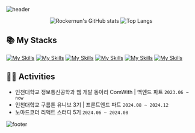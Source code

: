 ![header](https://capsule-render.vercel.app/api?type=waving&color=auto&height=200&section=header&text=😁%20Welcome%20to%20my%20Github!&fontSize=63)

<div align="center">
<!-- 통계 -->

![Rockernun's GitHub stats](https://github-readme-streak-stats.herokuapp.com/?user=Rockernun&theme=radical&center=true)
![Top Langs](https://github-readme-stats.vercel.app/api/top-langs/?username=Rockernun&layout=compact&theme=radical)

</div>

###

<h2>📚 My Stacks</h2>

[![My Skills](https://skillicons.dev/icons?i=java&theme=light)](https://skillicons.dev)
[![My Skills](https://skillicons.dev/icons?i=spring&theme=light)](https://skillicons.dev)
[![My Skills](https://skillicons.dev/icons?i=mysql&theme=light)](https://skillicons.dev)
[![My Skills](https://skillicons.dev/icons?i=hibernate&theme=light)](https://skillicons.dev)
[![My Skills](https://skillicons.dev/icons?i=aws&theme=light)](https://skillicons.dev)
[![My Skills](https://skillicons.dev/icons?i=git&theme=light)](https://skillicons.dev)

## 🏃‍♀️ Activities
- 인천대학교 정보통신공학과 웹 개발 동아리 ComWith | 백엔드 파트 `2023.06 ~ now`
- 인천대학교 구름톤 유니브 3기 | 프론트엔드 파트 `2024.08 ~ 2024.12`
- 노마드코더 리액트 스터디 5기 `2024.06 ~ 2024.08`





![footer](https://capsule-render.vercel.app/api?type=waving&color=auto&height=100&section=footer)
